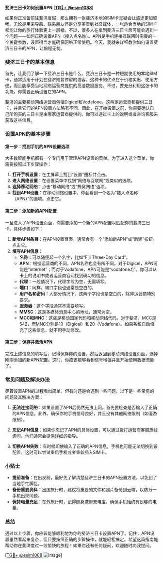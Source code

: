 **斐济三日卡如何设置APN [[TG💪+ @esim1088](https://t.me/s/esim1088)]**

如果你正准备前往斐济度假，那么拥有一张斐济本地的SIM卡无疑会让旅途更加顺畅。无论是用来导航、联系朋友还是分享美景到社交媒体，一张适合当地的SIM卡都能让你的旅行体验更上一层楼。不过，很多人在拿到斐济三日卡后可能会遇到一个问题——如何正确设置APN（接入点名称）。APN是手机连接互联网时需要的一个关键参数，设置得当才能确保网络正常使用。今天，我就来详细教你如何设置斐济三日卡的APN，让旅程无忧。

### 斐济三日卡的基本信息

首先，让我们了解一下斐济三日卡是什么。斐济三日卡是一种短期使用的本地SIM卡，通常适用于计划在斐济短暂停留的游客。这种卡的优点在于价格实惠、使用方便，而且能享受当地网络运营商提供的高速数据服务。不过，要充分利用这张卡的功能，你需要正确设置它的APN。

斐济的主要移动网络运营商包括Digicel和Vodafone。这两家运营商都提供三日卡，并且它们的APN设置方法略有不同。因此，在开始设置之前，你需要确认自己所购买的三日卡是由哪家运营商提供的。你可以通过卡上的说明或者咨询客服来获取这些信息。

### 设置APN的基本步骤

#### 第一步：找到手机的APN设置选项

大多数智能手机都有一个专门用于管理APN设置的菜单。为了进入这个菜单，你需要按照以下步骤操作：

1. **打开手机设置**：在主屏幕上找到“设置”图标并点击。
2. **进入网络设置**：在设置菜单中找到“网络与互联网”或类似的选项。
3. **选择移动网络**：点击“移动网络”或“蜂窝网络”选项。
4. **找到APN设置**：在移动网络设置中，你会看到一个名为“接入点名称（APN）”的选项。点击它。

#### 第二步：添加新的APN配置

一旦进入了APN设置页面，你需要添加一个新的APN配置以匹配你的斐济三日卡。具体步骤如下：

1. **新增APN条目**：在APN设置页面，通常会有一个“添加新APN”或“新建”按钮。点击它。
2. **填写APN信息**：
   - **名称**：可以随便起一个名字，比如“Fiji Three-Day Card”。
   - **APN**：根据运营商的不同，APN名称也会有所不同。对于Digicel，APN可能是“internet”；而对于Vodafone，APN可能是“vodafone.fj”。你可以从卡上的说明书或者运营商官网找到确切的信息。
   - **代理**：一般情况下，代理字段为空，无需填写。
   - **端口**：同样，端口字段也通常是空白的。
   - **用户名和密码**：大部分情况下，这两个字段也是空白的，除非运营商特别要求。
   - **服务器**：这个字段通常不需要填写。
   - **MMSC**：这是多媒体消息中心的地址，通常为空。
   - **MCC和MNC**：这些是移动国家代码和移动网络代码。对于斐济，MCC是542，而MNC分别是10（Digicel）和20（Vodafone）。如果系统自动填充了这些信息，就不用手动修改。

#### 第三步：保存并激活APN

完成上述信息的填写后，记得保存你的设置。然后返回到移动网络设置页面，选择刚刚添加的新APN配置。这时，你应该能够看到信号增强并且开始使用数据流量了。

### 常见问题及解决办法

尽管设置APN的过程看似简单，但有时还是会遇到一些问题。以下是一些常见的问题及其解决方案：

1. **无法连接网络**：如果设置了APN后仍然无法上网，首先要检查是否输入了正确的APN信息。此外，确保你的手机信号良好，并且没有其他网络限制（如漫游限制）。
   
2. **忘记APN信息**：如果你忘记了APN的具体设置，可以通过拨打运营商客服热线询问。他们通常会提供详细的指导。

3. **切换APN失败**：有时候即使输入了正确的APN信息，手机也可能无法切换到该配置。这时可以尝试重启手机或者重新插入SIM卡。

### 小贴士

- **提前准备**：在出发前，最好先了解清楚斐济三日卡的APN设置方法，以免到了当地手忙脚乱。
- **备份重要资料**：出国旅行时，建议将重要的文件和照片备份到云端，以防万一手机出现问题。
- **保持电量充足**：在外旅行时，记得随身携带充电宝，确保手机始终有足够的电量。

### 总结

通过以上步骤，你应该能够顺利地为你的斐济三日卡设置APN了。记住，APN设置虽然看起来复杂，但只要按照正确的步骤操作，就能轻松搞定。希望这篇指南能帮助你在斐济度过一段愉快的旅程！如果你还有任何疑问，欢迎随时向我提问。

[[TG💪+ @esim1088](https://t.me/s/esim1088) ![Image](https://i.postimg.cc/4NQfJmqS/Snipaste-2025-05-13-00-14-12.png)]